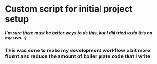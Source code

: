 # Custom script for initial project setup

#### _I'm sure there must be better ways to do this, but I did tried to do this on my own. :)_

### This was done to make my development workflow a bit more fluent and reduce the amount of boiler plate code that I write
